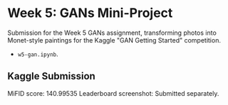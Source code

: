 # Week 5: GANs Mini-Project
Submission for the Week 5 GANs assignment, transforming photos into Monet-style paintings for the Kaggle "GAN Getting Started" competition.

- `w5-gan.ipynb`.

## Kaggle Submission
MiFID score: 140.99535
Leaderboard screenshot: Submitted separately.
